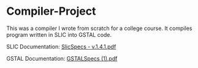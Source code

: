 # Compiler-Project
This was a compiler I wrote from scratch for a college course. It compiles program written in SLIC into GSTAL code. 

SLIC Documentation: [SlicSpecs - v.1.4.1.pdf](https://github.com/user-attachments/files/20095461/SlicSpecs.-.v.1.4.1.pdf)

GSTAL Documentation: [GSTALSpecs (1).pdf](https://github.com/user-attachments/files/20095464/GSTALSpecs.1.pdf)
